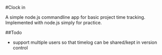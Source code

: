 #Clock in

A simple node.js commandline app for basic project time tracking.
Implemented with node.js simply for practice.

##Todo
* support multiple users so that timelog can be shared/kept in version control
